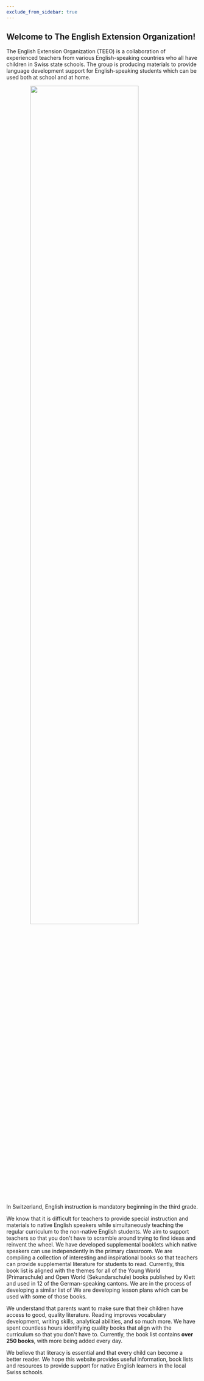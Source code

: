 ```yaml
---
exclude_from_sidebar: true
---
```


## Welcome to The English Extension Organization! 


The English Extension Organization (TEEO) is a collaboration of experienced teachers from various English-speaking countries who all have children in Swiss state schools. The group is producing materials to provide language development support for English-speaking students which can be used both at school and at home.  

<img src="https://i.imgur.com/msRysTK.png" width="75%" style="display:block;margin-left:auto;margin-right:auto;"/>
In Switzerland, English instruction is mandatory beginning in the third grade.  

We know that it is difficult for teachers to provide special instruction and materials to native English speakers while simultaneously teaching the regular curriculum to the non-native English students.  We aim to support  teachers so that you don't have to scramble around trying to find ideas and reinvent the wheel.  We have developed supplemental booklets which native speakers can use independently in the primary classroom.  We are compiling a collection of interesting and inspirational books so that teachers can provide supplemental literature for students to read.  Currently, this book list is aligned with the themes  for all of the Young World (Primarschule) and Open World (Sekundarschule) books published by Klett and used in 12 of the German-speaking cantons. We are in the process of developing a similar list of We are developing lesson plans which can be used with some of those books. 

We understand that parents want to make sure that their children have access to good, quality literature.  Reading improves vocabulary development, writing skills, analytical abilities, and so much more.  We have spent countless hours identifying quality books that align with the curriculum so that you don't have to.  Currently, the book list contains **over 250 books**, with more being added every day.

We believe that literacy is essential and that every child can become a better reader.  We hope this website provides useful information, book lists and resources to provide support for native English learners in the local Swiss schools.  

<!--stackedit_data:
eyJoaXN0b3J5IjpbLTIxNjg1NDA0NiwxMzU5NjQ3ODgxLC0xMT
kxMDk3MDAwLC0xMDgzMzgzMTQ0LC04MDAxMzg1NjksMTM0MTY1
MjE0NiwtNDI3MzI0MzU1LC05NjM1NTQ0NTUsMjA3NjMyMDI2OC
wtNDkwNTgwMzc5LC04MTQ3MTQ3NTgsLTIwMzQzMDE1NjksLTEw
ODUwNjM2OTgsLTE2MjQ3NDYyNzAsLTEwNTMzOTc0MDEsLTE2Mj
Q3NDYyNzAsNzMwNTI4ODI4LC05NTM4NTQyNzUsLTk1Mzg1NDI3
NSwtMjkzODA1NjAwXX0=
-->